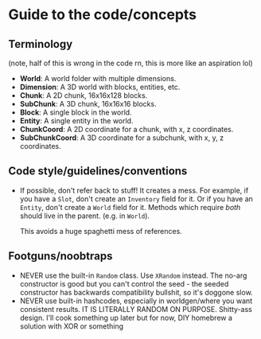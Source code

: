# Guide to the code/concepts

## Terminology
(note, half of this is wrong in the code rn, this is more like an aspiration lol)

- **World**: A world folder with multiple dimensions.
- **Dimension**: A 3D world with blocks, entities, etc.
- **Chunk**: A 2D chunk, 16x16x128 blocks.
- **SubChunk**: A 3D chunk, 16x16x16 blocks.
- **Block**: A single block in the world.
- **Entity**: A single entity in the world.
- **ChunkCoord**: A 2D coordinate for a chunk, with x, z coordinates.
- **SubChunkCoord**: A 3D coordinate for a subchunk, with x, y, z coordinates.


## Code style/guidelines/conventions

- If possible, don't refer back to stuff! It creates a mess. For example, if you have a `Slot`, don't create an `Inventory` field for it. 
Or if you have an `Entity`, don't create a `World` field for it. Methods which require *both* should live in the parent. (e.g. in `World`).

  This avoids a huge spaghetti mess of references.


## Footguns/noobtraps
- NEVER use the built-in `Random` class. Use `XRandom` instead. The no-arg constructor is good but you can't control the seed -
the seeded constructor has backwards compatibility bullshit, so it's doggone slow.
- NEVER use built-in hashcodes, especially in worldgen/where you want consistent results. IT IS LITERALLY RANDOM ON PURPOSE.
Shitty-ass design. I'll cook something up later but for now, DIY homebrew a solution with XOR or something